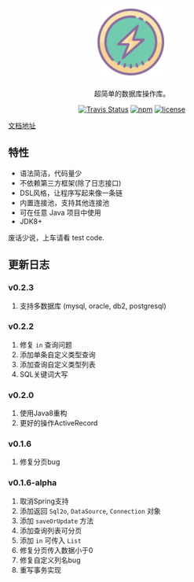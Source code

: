 <p align="center">
  <a href="http://jdbc.lets-blade.com">
    <img alt="blade-jdbc" src="./docs/_media/logo.svg" width="150"/>
  </a>
</p>

<p align="center">
  超简单的数据库操作库。
</p>

<p align="center">
  <a href="https://travis-ci.org/lets-blade/blade-jdbc"><img alt="Travis Status" src="https://img.shields.io/travis/lets-blade/blade-jdbc.svg?style=flat-square"></a>
  <a href="http://search.maven.org/#search%7Cga%7C1%7Cblade-jdbc"><img alt="npm" src="https://img.shields.io/maven-central/v/com.bladejava/blade-jdbc.svg?style=flat-square"></a>
  <a href="https://www.apache.org/licenses/LICENSE-2.0.html"><img alt="license" src="https://img.shields.io/badge/license-Apache%202-4EB1BA.svg?style=flat-square"></a>
</p>

[文档地址](http://jdbc.lets-blade.com)

## 特性

- 语法简洁，代码量少
- 不依赖第三方框架(除了日志接口)
- DSL风格，让程序写起来像一条链
- 内置连接池，支持其他连接池
- 可在任意 Java 项目中使用
- JDK8+

废话少说，上车请看 test code.

## 更新日志

### v0.2.3

1. 支持多数据库 (mysql, oracle, db2, postgresql)

### v0.2.2

1. 修复 `in` 查询问题
2. 添加单条自定义类型查询
3. 添加查询自定义类型列表
4. SQL关键词大写

### v0.2.0

1. 使用Java8重构
2. 更好的操作ActiveRecord

### v0.1.6

1. 修复分页bug

### v0.1.6-alpha

1. 取消Spring支持
2. 添加返回 `Sql2o`, `DataSource`, `Connection` 对象
3. 添加 `saveOrUpdate` 方法
4. 添加查询列表可分页
5. 添加 `in` 可传入 `List`
6. 修复分页传入数据小于0
7. 修复自定义列名bug
8. 重写事务实现